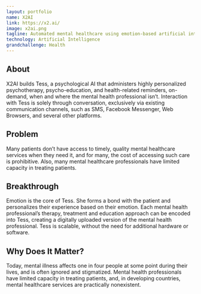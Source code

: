 ```yaml
---
layout: portfolio
name: X2AI
link: https://x2.ai/
image: x2ai.png
tagline: Automated mental healthcare using emotion-based artificial intelligence.
technology: Artificial Intelligence
grandchallenge: Health
---
```

## About

X2AI builds Tess, a psychological AI that administers highly personalized psychotherapy, psycho-education, and health-related reminders, on-demand, when and where the mental health professional isn’t. Interaction with Tess is solely through conversation, exclusively via existing communication channels, such as SMS, Facebook Messenger, Web Browsers, and several other platforms.

## Problem

Many patients don’t have access to timely, quality mental healthcare services when they need it, and for many, the cost of accessing such care is prohibitive. Also, many mental healthcare professionals have limited capacity in treating patients. 

## Breakthrough

Emotion is the core of Tess. She forms a bond with the patient and personalizes their experience based on their emotion. Each mental health professional’s therapy, treatment and education approach can be encoded into Tess, creating a digitally uploaded version of the mental health professional. Tess is scalable, without the need for additional hardware or software.

## Why Does It Matter?

Today, mental illness affects one in four people at some point during their lives, and is often ignored and stigmatized. Mental health professionals have limited capacity in treating patients, and, in developing countries, mental healthcare services are practically nonexistent. 